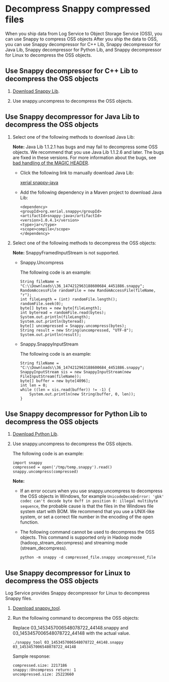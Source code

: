 # Decompress Snappy compressed files

When you ship data from Log Service to Object Storage Service \(OSS\), you can use Snappy to compress OSS objects After you ship the data to OSS, you can use Snappy decompressor for C++ Lib, Snappy decompressor for Java Lib, Snappy decompressor for Python Lib, and Snappy decompressor for Linux to decompress the OSS objects.

## Use Snappy decompressor for C++ Lib to decompress the OSS objects

1.  [Download Snappy Lib](https://github.com/google/snappy).

2.  Use snappy.uncompress to decompress the OSS objects.


## Use Snappy decompressor for Java Lib to decompress the OSS objects

1.  Select one of the following methods to download Java Lib:

    **Note:** Java Lib 1.1.2.1 has bugs and may fail to decompress some OSS objects. We recommend that you use Java Lib 1.1.2.6 and later. The bugs are fixed in these versions. For more information about the bugs, see [bad handling of the MAGIC HEADER](https://github.com/xerial/snappy-java/issues/142).

    -   Click the following link to manually download Java Lib:

        [xerial snappy-java](https://github.com/xerial/snappy-java)

    -   Add the following dependency in a Maven project to download Java Lib:

        ```
        <dependency>
        <groupId>org.xerial.snappy</groupId>
        <artifactId>snappy-java</artifactId>
        <version>1.0.4.1</version>
        <type>jar</type>
        <scope>compile</scope>
        </dependency>
        ```

2.  Select one of the following methods to decompress the OSS objects:

    **Note:** SnappyFramedInputStream is not supported.

    -   Snappy.Uncompress

        The following code is an example:

        ```
        String fileName = "C:\\Downloads\\36_1474212963188600684_4451886.snappy";
        RandomAccessFile randomFile = new RandomAccessFile(fileName, "r");
        int fileLength = (int) randomFile.length();
        randomFile.seek(0);
        byte[] bytes = new byte[fileLength];
        int byteread = randomFile.read(bytes);
        System.out.println(fileLength);
        System.out.println(byteread);
        byte[] uncompressed = Snappy.uncompress(bytes);
        String result = new String(uncompressed, "UTF-8");
        System.out.println(result);
        ```

    -   Snappy.SnappyInputStream

        The following code is an example:

        ```
        String fileName = "C:\\Downloads\\36_1474212963188600684_4451886.snappy";
        SnappyInputStream sis = new SnappyInputStream(new FileInputStream(fileName));
        byte[] buffer = new byte[4096];
        int len = 0;
        while ((len = sis.read(buffer)) != -1) {
            System.out.println(new String(buffer, 0, len));
        }
        ```


## Use Snappy decompressor for Python Lib to decompress the OSS objects

1.  [Download Python Lib](https://pypi.org/project/python-snappy/).

2.  Use snappy.uncompress to decompress the OSS objects.

    The following code is an example:

    ```
    import snappy
    compressed = open('/tmp/temp.snappy').read()
    snappy.uncompress(compressed)
    ```

    **Note:**

    -   If an error occurs when you use snappy.uncompress to decompress the OSS objects in Windows, for example `UnicodeDecodeError: 'gbk' codec can't decode byte 0xff in position 0: illegal multibyte sequence`, the probable cause is that the files in the Windows file system start with BOM. We recommend that you use a UNIX-like system, or set a correct file number in the encoding of the open function.
    -   The following command cannot be used to decompress the OSS objects. This command is supported only in Hadoop mode \(hadoop\_stream\_decompress\) and streaming mode \(stream\_decompress\).

        ```
        python -m snappy -d compressed_file.snappy uncompressed_file                            
        ```


## Use Snappy decompressor for Linux to decompress the OSS objects

Log Service provides Snappy decompressor for Linux to decompress Snappy files.

1.  [Download snappy\_tool](https://logservice-resource.oss-cn-shanghai.aliyuncs.com/tools/snappy_tool).

2.  Run the following command to decompress the OSS objects:

    Replace 03\_1453457006548078722\_44148.snappy and 03\_1453457006548078722\_44148 with the actual value.

    ```
    ./snappy_tool 03_1453457006548078722_44148.snappy 03_1453457006548078722_44148
    ```

    Sample response:

    ```
    compressed.size: 2217186
    snappy::Uncompress return: 1
    uncompressed.size: 25223660
    ```


